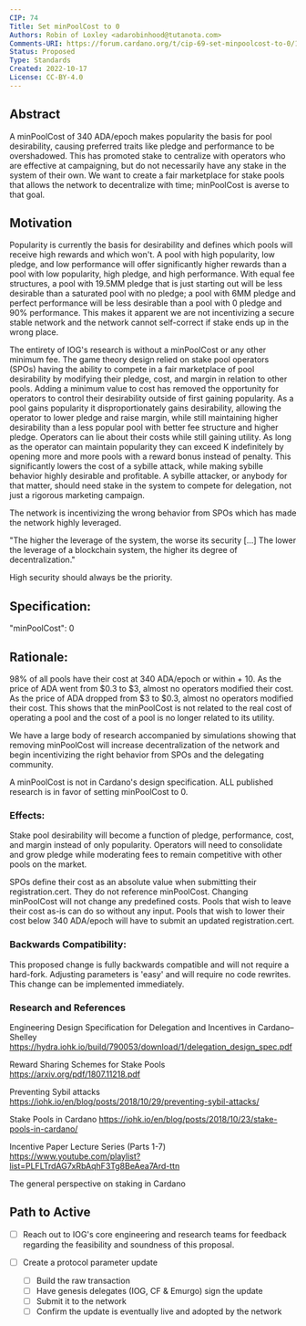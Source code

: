 ```yaml
---
CIP: 74
Title: Set minPoolCost to 0
Authors: Robin of Loxley <adarobinhood@tutanota.com>
Comments-URI: https://forum.cardano.org/t/cip-69-set-minpoolcost-to-0/109309
Status: Proposed
Type: Standards
Created: 2022-10-17
License: CC-BY-4.0
---
```


## Abstract

A minPoolCost of 340 ADA/epoch makes popularity the basis for pool desirability, causing preferred traits like pledge and performance to be overshadowed. This has promoted stake to centralize with operators who are effective at campaigning, but do not necessarily have any stake in the system of their own. We want to create a fair marketplace for stake pools that allows the network to decentralize with time; minPoolCost is averse to that goal.


## Motivation

Popularity is currently the basis for desirability and defines which pools will receive high rewards and which won't. A pool with high popularity, low pledge, and low performance will offer significantly higher rewards than a pool with low popularity, high pledge, and high performance. With equal fee structures, a pool with 19.5MM pledge that is just starting out will be less desirable than a saturated pool with no pledge; a pool with 6MM pledge and perfect performance will be less desirable than a pool with 0 pledge and 90% performance. This makes it apparent we are not incentivizing a secure stable network and the network cannot self-correct if stake ends up in the wrong place.

The entirety of IOG's research is without a minPoolCost or any other minimum fee. The game theory design relied on stake pool operators (SPOs) having the ability to compete in a fair marketplace of pool desirability by modifying their pledge, cost, and margin in relation to other pools. Adding a minimum value to cost has removed the opportunity for operators to control their desirability outside of first gaining popularity. As a pool gains popularity it disproportionately gains desirability, allowing the operator to lower pledge and raise margin, while still maintaining higher desirability than a less popular pool with better fee structure and higher pledge. Operators can lie about their costs while still gaining utility. As long as the operator can maintain popularity they can exceed K indefinitely by opening more and more pools with a reward bonus instead of penalty. This significantly lowers the cost of a sybille attack, while making sybille behavior highly desirable and profitable. A sybille attacker, or anybody for that matter, should need stake in the system to compete for delegation, not just a rigorous marketing campaign.

The network is incentivizing the wrong behavior from SPOs which has made the network highly leveraged.

"The higher the leverage of the system, the worse its security [...] The lower the leverage of a blockchain system, the higher its degree of decentralization."

High security should always be the priority.


## Specification:

"minPoolCost": 0


## Rationale:

98% of all pools have their cost at 340 ADA/epoch or within + 10. As the price of ADA went from $0.3 to $3, almost no operators modified their cost. As the price of ADA dropped from $3 to $0.3, almost no operators modified their cost. This shows that the minPoolCost is not related to the real cost of operating a pool and the cost of a pool is no longer related to its utility.

We have a large body of research accompanied by simulations showing that removing minPoolCost will increase decentralization of the network and begin incentivizing the right behavior from SPOs and the delegating community.

A minPoolCost is not in Cardano's design specification. ALL published research is in favor of setting minPoolCost to 0.


### Effects:

Stake pool desirability will become a function of pledge, performance, cost, and margin instead of only popularity. Operators will need to consolidate and grow pledge while moderating fees to remain competitive with other pools on the market.

SPOs define their cost as an absolute value when submitting their registration.cert. They do not reference minPoolCost. Changing minPoolCost will not change any predefined costs. Pools that wish to leave their cost as-is can do so without any input. Pools that wish to lower their cost below 340 ADA/epoch will have to submit an updated registration.cert.


### Backwards Compatibility:

This proposed change is fully backwards compatible and will not require a hard-fork. Adjusting parameters is 'easy' and will require no code rewrites. This change can be implemented immediately.


### Research and References

Engineering Design Specification for Delegation and Incentives in Cardano–Shelley
https://hydra.iohk.io/build/790053/download/1/delegation_design_spec.pdf

Reward Sharing Schemes for Stake Pools
https://arxiv.org/pdf/1807.11218.pdf

Preventing Sybil attacks
https://iohk.io/en/blog/posts/2018/10/29/preventing-sybil-attacks/

Stake Pools in Cardano
https://iohk.io/en/blog/posts/2018/10/23/stake-pools-in-cardano/

Incentive Paper Lecture Series (Parts 1-7)
https://www.youtube.com/playlist?list=PLFLTrdAG7xRbAqhF3Tg8BeAea7Ard-ttn

The general perspective on staking in Cardano

## Path to Active

- [ ] Reach out to IOG's core engineering and research teams for feedback regarding the feasibility and soundness of this proposal. 

- [ ] Create a protocol parameter update
    - [ ] Build the raw transaction
    - [ ] Have genesis delegates (IOG, CF & Emurgo) sign the update 
    - [ ] Submit it to the network
    - [ ] Confirm the update is eventually live and adopted by the network 
